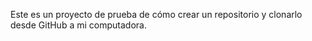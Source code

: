 Este es un proyecto de prueba de cómo crear un repositorio y clonarlo desde GitHub a mi computadora.